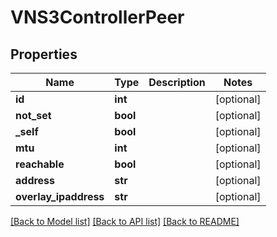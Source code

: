 # VNS3ControllerPeer

## Properties
Name | Type | Description | Notes
------------ | ------------- | ------------- | -------------
**id** | **int** |  | [optional] 
**not_set** | **bool** |  | [optional] 
**_self** | **bool** |  | [optional] 
**mtu** | **int** |  | [optional] 
**reachable** | **bool** |  | [optional] 
**address** | **str** |  | [optional] 
**overlay_ipaddress** | **str** |  | [optional] 

[[Back to Model list]](../README.md#documentation-for-models) [[Back to API list]](../README.md#documentation-for-api-endpoints) [[Back to README]](../README.md)


